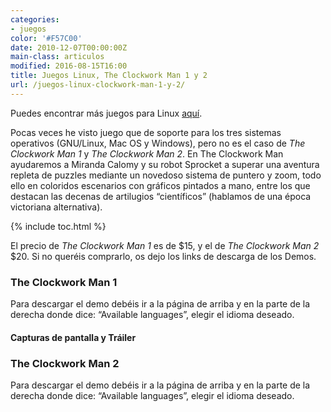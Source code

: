```yaml
---
categories:
- juegos
color: '#F57C00'
date: 2010-12-07T00:00:00Z
main-class: articulos
modified: 2016-08-15T16:00
title: Juegos Linux, The Clockwork Man 1 y 2
url: /juegos-linux-clockwork-man-1-y-2/
---
```


Puedes encontrar más juegos para Linux [aquí][1].

Pocas veces he visto juego que de soporte para los tres sistemas operativos (GNU/Linux, Mac OS y Windows), pero no es el caso de <cite>The Clockwork Man 1</cite> y <cite>The Clockwork Man 2</cite>.
En The Clockwork Man ayudaremos a Miranda Calomy y su robot Sprocket a superar una aventura repleta de puzzles mediante un novedoso sistema de puntero y zoom, todo ello en coloridos escenarios con gráficos pintados a mano, entre los que destacan las decenas de artilugios &#8220;científicos&#8221; (hablamos de una época victoriana alternativa).

<!--ad-->

{% include toc.html %}

El precio de <cite>The Clockwork Man 1</cite> es de $15, y el de <cite>The Clockwork Man 2</cite> $20. Si no queréis comprarlo, os dejo los links de descarga de los Demos.

### The Clockwork Man 1

Para descargar el demo debéis ir a la página de arriba y en la parte de la derecha donde dice: &#8220;Available languages&#8221;, elegir el idioma deseado.

#### Capturas de pantalla y Tráiler

<figure>
    <amp-img on="tap:lightbox1" role="button" tabindex="0" layout="responsive"  height="480" src="https://3.bp.blogspot.com/_IlK2pNFFgGM/TP5d7UlUQUI/AAAAAAAAAIQ/PaDDPtHZjZQ/s800/The_Clockwork_Man_-_Miranda_and_Esra_1_nu_567C78CA.jpg" width="640"></amp-img>
</figure>

<figure>
    <amp-img on="tap:lightbox1" role="button" tabindex="0" layout="responsive"  height="480" src="https://2.bp.blogspot.com/_IlK2pNFFgGM/TP5d88_SE6I/AAAAAAAAAIU/66h6TtGUEp0/s800/The_Clockwork_Man_-_Mirandas_Lab_1_nu_2E69EEDA.jpg" width="640"></amp-img>
</figure>

<figure>
    <amp-img on="tap:lightbox1" role="button" tabindex="0" layout="responsive"  height="480" src="https://2.bp.blogspot.com/_IlK2pNFFgGM/TP5d-BXqleI/AAAAAAAAAIY/sn6XHbaUHL0/s800/The_Clockwork_Man_-_New_Coventry_1_nu_1ECF3B5A.jpg" width="640"></amp-img>
</figure>

<figure>
    <amp-img on="tap:lightbox1" role="button" tabindex="0" layout="responsive"  height="480" src="https://4.bp.blogspot.com/_IlK2pNFFgGM/TP5d_W7jMSI/AAAAAAAAAIc/K68kwzbC93s/s800/The_Clockwork_Man_-_Zeppelin_Engine_Puzzle_1_nu_3B901B9F.jpg" width="640"></amp-img>
</figure>

### The Clockwork Man 2

Para descargar el demo debéis ir a la página de arriba y en la parte de la derecha donde dice: &#8220;Available languages&#8221;, elegir el idioma deseado.

<figure>
    <amp-img on="tap:lightbox1" role="button" tabindex="0" layout="responsive"  height="600" src="https://3.bp.blogspot.com/_IlK2pNFFgGM/TP5l6xToHtI/AAAAAAAAAIg/4YCI6tXtnng/s800/The_Clockwork_Man_2_The_Hidden_World_Ireland_Map_1_nu_51920FC7.jpg" width="800"></amp-img>
</figure>

<figure>
    <amp-img on="tap:lightbox1" role="button" tabindex="0" layout="responsive"  height="600" src="https://2.bp.blogspot.com/_IlK2pNFFgGM/TP5l8u1kstI/AAAAAAAAAIk/JYQEE5LRCDQ/s800/The_Clockwork_Man_2_The_Hidden_World_London_Graveyard_1_nu_9BD24FA5.jpg" width="800"></amp-img>
</figure>

<figure>
    <amp-img on="tap:lightbox1" role="button" tabindex="0" layout="responsive"  height="600" src="https://1.bp.blogspot.com/_IlK2pNFFgGM/TP5l-1MdvCI/AAAAAAAAAIo/3mBUV8vpRF4/s800/The_Clockwork_Man_2_The_Hidden_World_Miranda_Martha_1_nu_76FCF17D.jpg" width="800"></amp-img>
</figure>

<figure>
    <amp-img on="tap:lightbox1" role="button" tabindex="0" layout="responsive"  height="600" src="https://3.bp.blogspot.com/_IlK2pNFFgGM/TP5mA4RM-dI/AAAAAAAAAIs/SLdx8rneHzY/s800/The_Clockwork_Man_2_The_Hidden_World_Stream_by_the_Bridge_1_nu_16F6F4DD.jpg" width="800"></amp-img>
</figure>

 [1]: https://elbauldelprogramador.com/3-juegos-para-linux/

